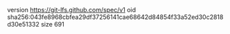 version https://git-lfs.github.com/spec/v1
oid sha256:043fe8968cbfea29df37256141cae68642d84854f33a52ed30c2818d30e51332
size 691
